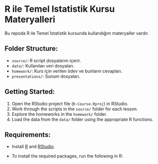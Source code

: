 # R ile Temel Istatistik Kursu Materyalleri 

 Bu repoda R ile Temel İstatistik kursunda kullandığım materyaller vardır.

## Folder Structure:
- `source/`: R script dosyalarını içerir.
- `data/`: Kullanılan veri dosyaları.
- `homework/`: Kurs için verilen ödev ve bunların cevapları.
- `presentations/`: Sunum dosyaları.

## Getting Started:
1. Open the RStudio project file (`R-Course.Rproj`) in RStudio.
2. Work through the scripts in the `source/` folder for each lesson.
3. Explore the homeworks in the `homework/` folder.
4. Load the data from the `data/` folder using the appropriate R functions.

## Requirements:
- Install [R](https://cran.r-project.org/) and [RStudio](https://rstudio.com/).
- To install the required packages, run the following in R:
  
  ```r


